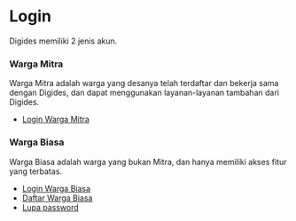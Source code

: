 # Login

Digides memiliki 2 jenis akun.

### Warga Mitra
Warga Mitra adalah warga yang desanya telah terdaftar dan bekerja sama dengan Digides, dan dapat menggunakan layanan-layanan tambahan dari Digides.
- [Login Warga Mitra](login-mitra.md)

### Warga Biasa
Warga Biasa adalah warga yang bukan Mitra, dan hanya memiliki akses fitur yang terbatas.
- [Login Warga Biasa](login-nonmitra.md)
- [Daftar Warga Biasa](daftar-nonmitra.md)
- [Lupa password](lupa-password.md)